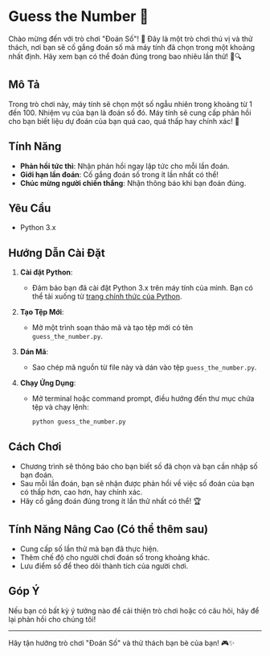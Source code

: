 # Guess the Number 🎯

Chào mừng đến với trò chơi "Đoán Số"! 🎉 Đây là một trò chơi thú vị và thử thách, nơi bạn sẽ cố gắng đoán số mà máy tính đã chọn trong một khoảng nhất định. Hãy xem bạn có thể đoán đúng trong bao nhiêu lần thử! 🧠🔍

## Mô Tả

Trong trò chơi này, máy tính sẽ chọn một số ngẫu nhiên trong khoảng từ 1 đến 100. Nhiệm vụ của bạn là đoán số đó. Máy tính sẽ cung cấp phản hồi cho bạn biết liệu dự đoán của bạn quá cao, quá thấp hay chính xác! 🎊

## Tính Năng

- **Phản hồi tức thì**: Nhận phản hồi ngay lập tức cho mỗi lần đoán.
- **Giới hạn lần đoán**: Cố gắng đoán số trong ít lần nhất có thể!
- **Chúc mừng người chiến thắng**: Nhận thông báo khi bạn đoán đúng.

## Yêu Cầu

- Python 3.x

## Hướng Dẫn Cài Đặt

1. **Cài đặt Python**:
   - Đảm bảo bạn đã cài đặt Python 3.x trên máy tính của mình. Bạn có thể tải xuống từ [trang chính thức của Python](https://www.python.org/downloads/).

2. **Tạo Tệp Mới**:
   - Mở một trình soạn thảo mã và tạo tệp mới có tên `guess_the_number.py`.

3. **Dán Mã**: 
   - Sao chép mã nguồn từ file này và dán vào tệp `guess_the_number.py`.

4. **Chạy Ứng Dụng**:
   - Mở terminal hoặc command prompt, điều hướng đến thư mục chứa tệp và chạy lệnh:
     ```bash
     python guess_the_number.py
     ```

## Cách Chơi

- Chương trình sẽ thông báo cho bạn biết số đã chọn và bạn cần nhập số bạn đoán.
- Sau mỗi lần đoán, bạn sẽ nhận được phản hồi về việc số đoán của bạn có thấp hơn, cao hơn, hay chính xác.
- Hãy cố gắng đoán đúng trong ít lần thử nhất có thể! 🏆

## Tính Năng Nâng Cao (Có thể thêm sau)

- Cung cấp số lần thử mà bạn đã thực hiện.
- Thêm chế độ cho người chơi đoán số trong khoảng khác.
- Lưu điểm số để theo dõi thành tích của người chơi.

## Góp Ý

Nếu bạn có bất kỳ ý tưởng nào để cải thiện trò chơi hoặc có câu hỏi, hãy để lại phản hồi cho chúng tôi!

---

Hãy tận hưởng trò chơi "Đoán Số" và thử thách bạn bè của bạn! 🎮✨
